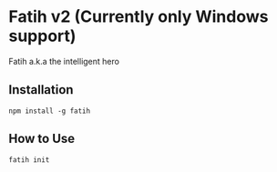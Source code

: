 # Fatih v2 (Currently only Windows support)
Fatih a.k.a the intelligent hero

## Installation
```
npm install -g fatih
```

## How to Use
```
fatih init
```
